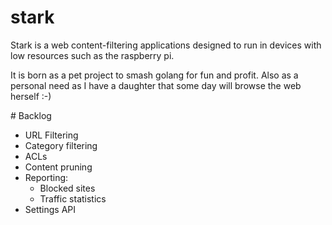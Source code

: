 # stark

Stark is a web content-filtering applications designed to run in devices with 
low resources such as the raspberry pi.

It is born as a pet project to smash golang for fun and profit. Also as a
personal need as I have a daughter that some day will browse the web 
herself :-)

# Backlog

- URL Filtering
- Category filtering
- ACLs
- Content pruning
- Reporting:
   - Blocked sites
   - Traffic statistics
- Settings API
